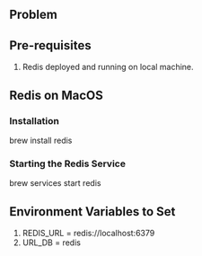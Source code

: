 ## Problem


## Pre-requisites
1. Redis deployed and running on local machine.

## Redis on MacOS
### Installation
brew install redis
### Starting the Redis Service
brew services start redis


## Environment Variables to Set

1. REDIS_URL = redis://localhost:6379
2. URL_DB = redis
